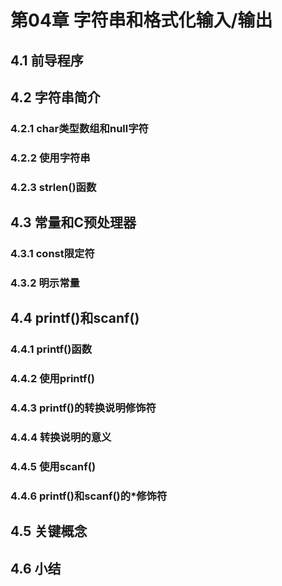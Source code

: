 # 第04章 字符串和格式化输入/输出

## 4.1 前导程序

## 4.2 字符串简介
### 4.2.1 char类型数组和null字符
### 4.2.2 使用字符串
### 4.2.3 strlen()函数

## 4.3 常量和C预处理器
### 4.3.1 const限定符
### 4.3.2 明示常量

## 4.4 printf()和scanf()
### 4.4.1 printf()函数
### 4.4.2 使用printf()
### 4.4.3 printf()的转换说明修饰符
### 4.4.4 转换说明的意义
### 4.4.5 使用scanf()
### 4.4.6 printf()和scanf()的*修饰符

## 4.5 关键概念

## 4.6 小结

